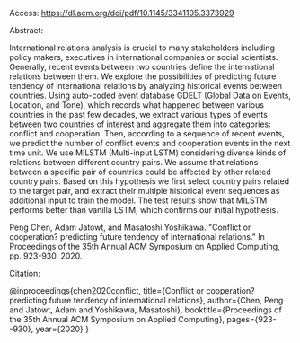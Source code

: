 Access: https://dl.acm.org/doi/pdf/10.1145/3341105.3373929

Abstract:

International relations analysis is crucial to many stakeholders including policy makers, executives in international companies or social scientists. Generally, recent events between two countries define the international relations between them. We explore the possibilities of predicting future tendency of international relations by analyzing historical events between countries. Using auto-coded event database GDELT (Global Data on Events, Location, and Tone), which records what happened between various countries in the past few decades, we extract various types of events between two countries of interest and aggregate them into categories: conflict and cooperation. Then, according to a sequence of recent events, we predict the number of conflict events and cooperation events in the next time unit. We use MILSTM (Multi-input LSTM) considering diverse kinds of relations between different country pairs. We assume that relations between a specific pair of countries could be affected by other related country pairs. Based on this hypothesis we first select country pairs related to the target pair, and extract their multiple historical event sequences as additional input to train the model. The test results show that MILSTM performs better than vanilla LSTM, which confirms our initial hypothesis.




Peng Chen, Adam Jatowt, and Masatoshi Yoshikawa. "Conflict or cooperation? predicting future tendency of international relations." In Proceedings of the 35th Annual ACM Symposium on Applied Computing, pp. 923-930. 2020.

Citation:

@inproceedings{chen2020conflict,
  title={Conflict or cooperation? predicting future tendency of international relations},
  author={Chen, Peng and Jatowt, Adam and Yoshikawa, Masatoshi},
  booktitle={Proceedings of the 35th Annual ACM Symposium on Applied Computing},
  pages={923--930},
  year={2020}
}
